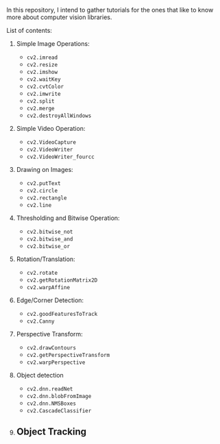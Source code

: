 In this repository, I intend to gather tutorials for the ones that like to know more about computer vision 
libraries.

List of contents:

1. Simple Image Operations:
   - `cv2.imread`
   - `cv2.resize`
   - `cv2.imshow`
   - `cv2.waitKey`
   - `cv2.cvtColor`
   - `cv2.imwrite`
   - `cv2.split`
   - `cv2.merge`
   - `cv2.destroyAllWindows`

2. Simple Video Operation:
   - `cv2.VideoCapture`
   - `cv2.VideoWriter`
   - `cv2.VideoWriter_fourcc`

3. Drawing on Images:
   - `cv2.putText`
   - `cv2.circle`
   - `cv2.rectangle`
   - `cv2.line`

4. Thresholding and Bitwise Operation:
   - `cv2.bitwise_not`
   - `cv2.bitwise_and`
   - `cv2.bitwise_or`

5. Rotation/Translation:
   - `cv2.rotate`
   - `cv2.getRotationMatrix2D`
   - `cv2.warpAffine`

6. Edge/Corner Detection:
   - `cv2.goodFeaturesToTrack`
   - `cv2.Canny`

7. Perspective Transform:
   - `cv2.drawContours` 
   - `cv2.getPerspectiveTransform`
   - `cv2.warpPerspective`

8. Object detection 
   - `cv2.dnn.readNet`
   - `cv2.dnn.blobFromImage`
   - `cv2.dnn.NMSBoxes`
   - `cv2.CascadeClassifier`

9. Object Tracking
   - 
